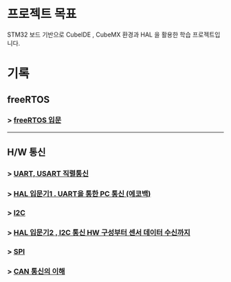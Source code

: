 # 프로젝트 목표

STM32 보드 기반으로
CubeIDE , CubeMX 환경과 HAL 을 활용한 학습 프로젝트입니다.


# 기록

## freeRTOS
### > [freeRTOS 입문](https://velog.io/@owljun/02.-ESP32-Wroom-Pinout-MAP)

---
## H/W 통신

### > [UART, USART 직렬통신](https://velog.io/@owljun/03.-%EC%A7%81%EB%A0%AC%ED%86%B5%EC%8B%A0-UART-USART-%EC%99%84%EC%A0%84-%EB%B6%84%ED%95%B4)
### > [HAL 입문기1 . UART을 통한 PC 통신 (에코백)](https://velog.io/@owljun/06.-HAL-%EC%9E%85%EB%AC%B8-UART-%EC%86%A1%EC%8B%A0-%EA%B5%AC%ED%98%84%EA%B8%B0)

### > [I2C](https://velog.io/@owljun/04.-I2C-%ED%86%B5%EC%8B%A0%EC%9D%B4-%EB%AD%94%EC%A7%80-%EC%95%84%EC%A3%BC-%EA%B9%8A%EA%B2%8C-%EC%95%8C%EC%95%84%EB%B3%B4%EA%B8%B0)
### > [HAL 입문기2 , I2C 통신 HW 구성부터 센서 데이터 수신까지](https://velog.io/@owljun/07.-HAL-%EC%9E%85%EB%AC%B8%EA%B8%B02-I2C-%ED%86%B5%EC%8B%A0-%EA%B5%AC%ED%98%84)

### > [SPI](https://velog.io/@owljun/05.-SPI-%ED%86%B5%EC%8B%A0%EC%9D%84-%EC%95%8C%EC%95%84%EB%B3%B4%EC%9E%90)

### > [CAN 통신의 이해](https://velog.io/@owljun/08.-CAN-%EA%B7%B8%EA%B1%B0-%EA%B9%A1%ED%86%B5%EC%95%84%EB%8B%88%EC%97%90%EC%9A%94)
